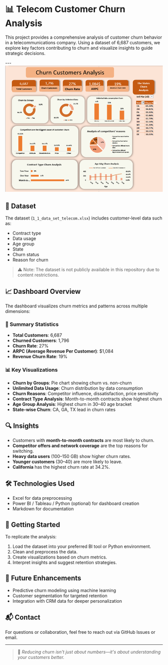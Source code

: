 # 📊 Telecom Customer Churn Analysis

This project provides a comprehensive analysis of customer churn behavior in a telecommunications company. Using a dataset of 6,687 customers, we explore key factors contributing to churn and visualize insights to guide strategic decisions.

---![report final 1](https://github.com/Abdallah101290/Telecom-company-Churn-Analysis/blob/main/telecome%20analysis.png)

## 📁 Dataset

The dataset (`1_1_data_set_telecom.xlsx`) includes customer-level data such as:
- Contract type
- Data usage
- Age group
- State
- Churn status
- Reason for churn

> ⚠️ Note: The dataset is not publicly available in this repository due to content restrictions.

## 📈 Dashboard Overview

The dashboard visualizes churn metrics and patterns across multiple dimensions:

### 🔢 Summary Statistics
- **Total Customers**: 6,687  
- **Churned Customers**: 1,796  
- **Churn Rate**: 27%  
- **ARPC (Average Revenue Per Customer)**: $1,084  
- **Revenue Churn Rate**: 19%

### 📊 Key Visualizations
- **Churn by Groups**: Pie chart showing churn vs. non-churn
- **Unlimited Data Usage**: Churn distribution by data consumption
- **Churn Reasons**: Competitor influence, dissatisfaction, price sensitivity
- **Contract Type Analysis**: Month-to-month contracts show highest churn
- **Age Group Analysis**: Highest churn in 30–40 age bracket
- **State-wise Churn**: CA, GA, TX lead in churn rates

## 🔍 Insights
- Customers with **month-to-month contracts** are most likely to churn.
- **Competitor offers and network coverage** are the top reasons for switching.
- **Heavy data users** (100–150 GB) show higher churn rates.
- **Younger customers** (30–40) are more likely to leave.
- **California** has the highest churn rate at 34.2%.

## 🛠️ Technologies Used
- Excel for data preprocessing
- Power BI / Tableau / Python (optional) for dashboard creation
- Markdown for documentation

## 🚀 Getting Started
To replicate the analysis:
1. Load the dataset into your preferred BI tool or Python environment.
2. Clean and preprocess the data.
3. Create visualizations based on churn metrics.
4. Interpret insights and suggest retention strategies.

## 📌 Future Enhancements
- Predictive churn modeling using machine learning
- Customer segmentation for targeted retention
- Integration with CRM data for deeper personalization

## 📬 Contact
For questions or collaboration, feel free to reach out via GitHub Issues or email.

---

> 📢 _Reducing churn isn't just about numbers—it's about understanding your customers better._

